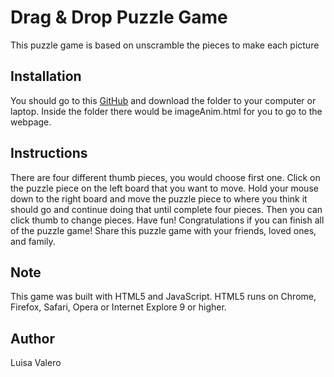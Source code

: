 # Drag & Drop Puzzle Game 

This puzzle game is based on unscramble the pieces to make each picture

## Installation

You should go to this [GitHub](https://github.com/luisavm/Valero_Luisa_DandD.git) and download the folder to your computer or laptop. Inside the folder there would be imageAnim.html for you to go to the webpage. 

## Instructions

There are four different thumb pieces, you would choose first one. Click on the puzzle piece on the left board that you want to move. Hold your mouse down to the right board and move the puzzle piece to where you think it should go and continue doing that until complete four pieces. Then you can click thumb to change pieces. Have fun! Congratulations if you can finish all of the puzzle game! Share this puzzle game with your friends, loved ones, and family.

## Note

This game was built with HTML5 and JavaScript. HTML5 runs on Chrome, Firefox, Safari, Opera or Internet Explore 9 or higher. 

## Author

Luisa Valero  
